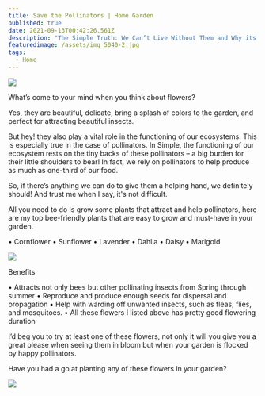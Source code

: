 ```yaml
---
title: Save the Pollinators | Home Garden
published: true
date: 2021-09-13T00:42:26.561Z
description: "The Simple Truth: We Can’t Live Without Them and Why its important than Ever"
featuredimage: /assets/img_5040-2.jpg
tags:
  - Home
---
```

![](/assets/img_5040-2.jpg)





What’s come to your mind when you think about flowers?

Yes, they are beautiful, delicate, bring a splash of colors to the garden, and perfect for attracting beautiful insects. 

But hey! they also play a vital role in the functioning of our ecosystems. This is especially true in the case of pollinators. In Simple, the functioning of our ecosystem rests on the tiny backs of these pollinators – a big burden for their little shoulders to bear! In fact, we rely on pollinators to help produce as much as one-third of our food. 

So, if there’s anything we can do to give them a helping hand, we definitely should! And trust me when I say, it's not difficult. 

All you need to do is grow some plants that attract and help pollinators, here are my top bee-friendly plants that are easy to grow and must-have in your garden.

• Cornflower
• Sunflower
• Lavender
• Dahlia
• Daisy
• Marigold

![](/assets/img_5093.jpg)

Benefits

• Attracts not only bees but other pollinating insects from Spring through summer 
• Reproduce and produce enough seeds for dispersal and propagation
• Help with warding off unwanted insects, such as fleas, flies, and mosquitoes.
• All these flowers I listed above has pretty good flowering duration

I’d beg you to try at least one of these flowers, not only it will you give you a great please when seeing them in bloom but when your garden is flocked by happy pollinators. 

Have you had a go at planting any of these flowers in your garden?

![](/assets/img_5076.jpg)
